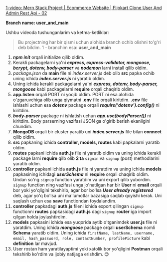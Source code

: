 [1-video: Mern Stack Project | Ecommerce Website | Flipkart Clone User And Admin Rest Api - 02
](https://youtu.be/kXfRQ0NiyLI)

**Branch name: user_and_main**

Ushbu videoda tushunganlarim va ketma-ketliklar:
> Bu projectning har bir qismi uchun alohida branch ochib olishni to'g'ri deb bildim. 1 - branchim esa: **user_and_main** 
1. ***npm init*** orqali initialize qilib oldim.
2. Kerakli packagelarni ya'ni ***express, express-validator, mongoose, bcrypt, dotenv, body-parser*** va ***nodemon*** larni install qilib oldim.
3. *package.json* da **main** file ni *index.server.js* deb olib **src** papka ochib uning ichida ***index.server.js*** ni yaratib oldim.
4. Uning ichida kerakli packagelarni ya'ni ***express, dotenv, body-parser, mongoose*** kabi packagelarni **require** orqali chaqirib oldim.
5. **app.listen** orqali PORT ni yoqib oldim. PORT ni esa alohida o'zgaruvchiga olib unga qiymatni **.env** file orqali kiritdim. **.env** file ishlashi uchun esa ***dotenv*** package orqali ***require('dotenv').config()*** ni kiritdim.
6. ***body-parser*** package ni ishlatish uchun ***app.use(bodyParser())*** ni kiritdim. Body parserning vazifasi JSON ga o'girib berish ekanligini chundim.
7. **MongoDB** orqali bir cluster yaratib uni ***index.server.js*** file bilan **connect** qilib oldim.
8. **src** papkaning ichida **controller, models, routes** kabi papkalarni yaratib oldim.
9. **routes** papkani ichida **auth.js** file ni yaratib oldim va uning ichida kerakli package larni **require** qilb olib **2 ta** `signin` va `signup` (post) methodlarini yaratib oldim.
10. **controller** papkani ichida **auth.js** file ni yaratdim va uning ichida **models** papkasining ichidagi ***userSchema*** ni **require** orqali chaqirib oldim. Undan so'ng `signup` function yaratdim va uni export qilib yubordim. `signup` function ning vazifasi unga jo'natilgan har bir **User** ni **email** orqali bor yoki yo'qligini tekshirib, agar bor bo'lsa ***User already registered*** deb, agar yo'q bo'lsa uni ma'lumotlar bazasiga saqlab qoyishi kerak. Uni saqlash uchun esa **save** functiondan foydalandim.
11. **controller** papkadagi **auth.js** fileni ichida export qilingan `signup` functionni **routes** papkasidagi **auth.js** dagi `signup` **router** iga import qilgan holda joylashtirdim.
12. **models** papkasini ichida esa yuqorida aytib o'tganimdek **user.js** file ni yaratdim. Uning ichida ***mongoose*** package orqali **userSchema** nomli **Schema** yaratib oldim. Uning ichida `firstName, lastName, username, email, hash_password, role, contactNumber, profilePicture` kabi **definition** lar mavjud.
13. User rostan ham yaratilayaptimi yoki xatolik bor yo'qligini **Postman** orqali tekshirib ko'rdim va ijobiy natijaga erishdim. 😊